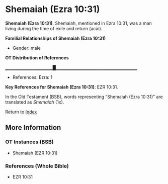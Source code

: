 # Shemaiah (Ezra 10:31)
**Shemaiah (Ezra 10:31)**. 
Shemaiah, mentioned in Ezra 10:31, was a man living during the time of exile and return (acai). 




**Familial Relationships of Shemaiah (Ezra 10:31)**


* Gender: male


**OT Distribution of References**

▁▁▁▁▁▁▁▁▁▁▁▁▁▁█▁▁▁▁▁▁▁▁▁▁▁▁▁▁▁▁▁▁▁▁▁▁▁▁
* References: Ezra: 1



**Key References for Shemaiah (Ezra 10:31)**: 
EZR 10:31. 


In the Old Testament (BSB), words representing “Shemaiah (Ezra 10:31)” are translated as 
*Shemaiah* (1x). 




Return to [Index](00-Index.md)

## More Information

### OT Instances (BSB)

* Shemaiah (EZR 10:31)



### References (Whole Bible)

* EZR 10:31




